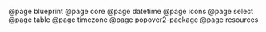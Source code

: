 <!--
This file enumerates the exact order of root pages in the left sidebar.
-->

@page blueprint
@page core
@page datetime
@page icons
@page select
@page table
@page timezone
@page popover2-package
@page resources
